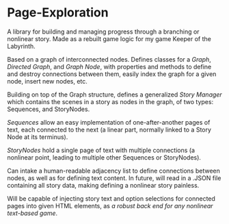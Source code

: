# Page-Exploration
<p>A library for building and managing progress through a branching or nonlinear story. Made as a rebuilt game logic for my game Keeper of the Labyrinth.</p>

<p>Based on a graph of interconnected nodes. Defines classes for a <i>Graph</i>, <i>Directed Graph</i>, and <i>Graph Node</i>, 
with properties and methods to define and destroy connections between them, easily index the graph for a given node, insert new nodes, etc.</p>
<p>Building on top of the Graph structure, defines a generalized <i>Story Manager</i> which contains the scenes in a story as nodes in the graph, of two types:
Sequences, and StoryNodes.</p>
<p><i>Sequences</i> allow an easy implementation of one-after-another pages of text, 
each connected to the next (a linear part, normally linked to a Story Node at its terminus).</p>
<p><i>StoryNodes</i> hold a single page of text with multiple connections (a nonlinear point, leading to multiple other Sequences or StoryNodes).</p>
<p>Can intake a human-readable adjacency list to define connections between nodes, as well as for defining text content.
In future, will read in a .JSON file containing all story data, making defining a nonlinear story painless.</p>

<p>Will be capable of injecting story text and option selections for connected pages into given HTML elements, 
as <em>a robust back end for any nonlinear text-based game</em>.</p>
